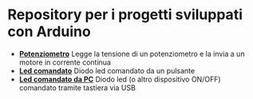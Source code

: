 # Repository per i progetti sviluppati con Arduino

* **[Potenziometro](potenziometro)** Legge la tensione di un potenziometro e la invia a un motore in corrente continua
* **[Led comandato](led-pulsante)** Diodo led comandato da un pulsante
* **[Led comandato da PC](led)** Diodo led (o altro dispositivo ON/OFF) comandato tramite tastiera via USB
